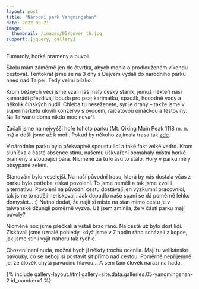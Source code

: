 ```yaml
---
layout: post
title: "Národní park Yangmingshan"
date: 2022-09-21
image:
  thumbnail: /images/05/cover_th.jpg
support: [jquery, gallery]
---
```


Fumaroly, horké prameny a buvoli.

Školu mám záměrně jen do čtvrtka, abych mohla o prodlouženém víkendu cestovat. Tentokrát jsme se na 3 dny s Dejvem vydali do národního parku hned nad Taipeí. Tedy velmi blízko. 

Krom běžných věcí jsme vzali náš malý český staník, jemuž někteří naši kamarádi přezdívají bouda pro psa; karimatku, spacák, hooodně vody a několik čínských nudlí. Chleba tu neseženete, sýr je drahý – takže jsme v supermarketu ulovili konzervy s ovocem, rajčatovou omáčkou a těstoviny. Na Taiwanu doma nikdo moc nevaří. 

Začali jsme na nejvyšší hoře tohoto parku (Mt. Qixing Main Peak 1118 m. n. m.) a došli jsme až k moři. Pokud by někoho zajímala trasa tak [zde](https://mapy.cz/s/jagacogage).

<!-- <p align="center">
<iframe style="border:none" src="https://frame.mapy.cz/s/fovurebuke" width="500" height="333" frameborder="0" ></iframe>
</p> !-->

V národním parku bylo překvapivě spoustu lidí a také fakt velké vedro. Krom sluníčka a časté absence stínu, našemu uškvaření pomáhaly místní horké prameny a stoupající pára. Nicméně za tu krásu to stálo. Hory v parku měly obsypané zelení.

Stanování bylo veselejší. Na naší původní trasu, která by nás dostala včas z parku bylo potřeba získat povolení. To jsme neměli a tak jsme zvolili alternativu. Povolení na původní cestu dostávají jen výzkumní pracovníci, tak jsme to raději neriskovali. Jak dopadlo naše spaní se dá poměrně lehko domyslet... :) Nutno dodat, že najít si místo na stan mimo cestu je v taiwanské džungli poměrně výzva. Už jsem zmínila, že v části parku mají buvoly? 

Nicméně noc jsme přečkali a vstali brzo ráno. Na cestě už bylo dost lidí. Získávali jsme uznalé pohledy, když jsme v 7 hodin ráno scházeli z kopce, jak jsme stihli vyjít nahoru tak rychle.

Chození není nuda, možná bych jí někdy trochu ocenila. Mají tu velikánské pavouky, co se nebojí si postavit sít přímo nad cestou. Poměrně nepříjemné je, že člověk chytá pavučinu hlavou... A sem tam člověk narazí na hada.


{% include gallery-layout.html gallery=site.data.galleries.05-yangmingshan-2     id_number=1 %}
